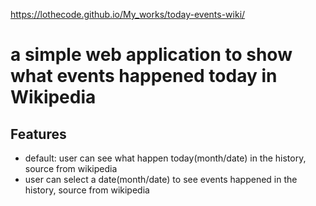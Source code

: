 https://lothecode.github.io/My_works/today-events-wiki/

# a simple web application to show what events happened today in Wikipedia

## Features
- default: user can see what happen today(month/date) in the history, source from wikipedia
- user can select a date(month/date) to see events happened in the history, source from wikipedia



